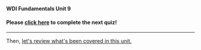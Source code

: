  **WDI Fundamentals Unit 9**

#### Please [click here](https://ga-immersives.typeform.com/to/a5tokj) to complete the next quiz!

---

Then, [let's review what's been covered in this unit.](08_cheatsheet.md)
